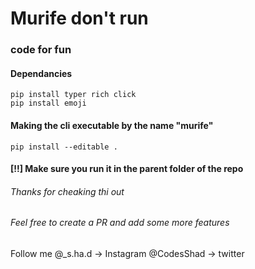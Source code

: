 # Murife don't run
### code for fun

#### Dependancies
```
pip install typer rich click
pip install emoji
```

#### Making the cli executable by the name "murife"
```
pip install --editable .
```

#### [!!] Make sure you run it in the parent folder of the repo


###### Thanks for cheaking thi out
###### Feel free to create a PR and add some more features 

Follow me
@_s.ha.d ->  Instagram
@CodesShad -> twitter
